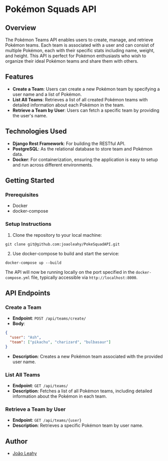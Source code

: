 # Pokémon Squads API

## Overview
The Pokémon Teams API enables users to create, manage, and retrieve Pokémon teams. Each team is associated with a user and can consist of multiple Pokémon, each with their specific stats including name, weight, and height. This API is perfect for Pokémon enthusiasts who wish to organize their ideal Pokémon teams and share them with others.

## Features
- **Create a Team**: Users can create a new Pokémon team by specifying a user name and a list of Pokémon.
- **List All Teams**: Retrieves a list of all created Pokémon teams with detailed information about each Pokémon in the team.
- **Retrieve a Team by User**: Users can fetch a specific team by providing the user's name.

## Technologies Used
- **Django Rest Framework**: For building the RESTful API.
- **PostgreSQL**: As the relational database to store team and Pokémon data.
- **Docker**: For containerization, ensuring the application is easy to setup and run across different environments.

## Getting Started

### Prerequisites
- Docker
- docker-compose

### Setup Instructions
1. Clone the repository to your local machine:
```
git clone git@github.com:joaoleahy/PokeSquadAPI.git
```

2. Use docker-compose to build and start the service:
```
docker-compose up --build
```
The API will now be running locally on the port specified in the `docker-compose.yml` file, typically accessible via `http://localhost:8000`.

## API Endpoints

### Create a Team
- **Endpoint**: `POST /api/teams/create/`
- **Body**:
```json
{
  "user": "Ash",
  "team": ["pikachu", "charizard", "bulbasaur"]
}
```
- **Description**: Creates a new Pokémon team associated with the provided user name.

### List All Teams
- **Endpoint**: `GET /api/teams/`
- **Description**: Fetches a list of all Pokémon teams, including detailed information about the Pokémon in each team.

### Retrieve a Team by User
- **Endpoint**: `GET /api/teams/{user}`
- **Description**: Retrieves a specific Pokémon team by user name.


## Author
- [João Leahy](https://github.com/joaoleahy)
